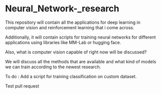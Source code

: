 # Neural_Network-_research

This repository will contain all the applications for deep learning in computer vision and reinforcement learning that i come across.


Additionally, it will contain scripts for training neural networks for different applications using libraries like MM-Lab or hugging face.

Also, what is computer vision capable of right now will be discussed? 

We will discuss all the methods that are available and what kind of models we can train according to the newest research.

To do : Add a script for training classification on custom dataset.

Test pull request

